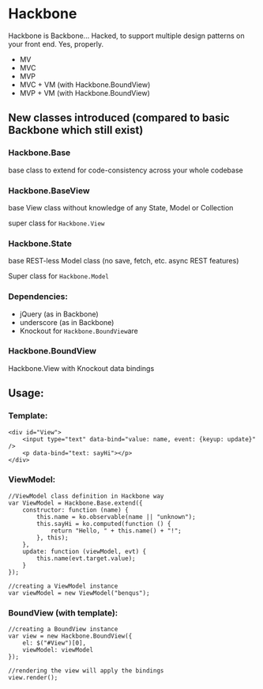 Hackbone
========

Hackbone is Backbone... Hacked, to support multiple design patterns on your front end. Yes, properly.

 - MV
 - MVC
 - MVP
 - MVC + VM (with Hackbone.BoundView)
 - MVP + VM (with Hackbone.BoundView)

## New classes introduced (compared to basic Backbone which still exist)

### Hackbone.Base

base class to extend for code-consistency across your whole codebase

### Hackbone.BaseView

base View class without knowledge of any State, Model or Collection

super class for `Hackbone.View`


### Hackbone.State

base REST-less Model class (no save, fetch, etc. async REST features)

Super class for `Hackbone.Model`

### Dependencies:

 - jQuery (as in Backbone)
 - underscore (as in Backbone)
 - Knockout for `Hackbone.BoundView`are

### Hackbone.BoundView

Hackbone.View with Knockout data bindings

## Usage:

### Template:

    <div id="View">
        <input type="text" data-bind="value: name, event: {keyup: update}" />
        <p data-bind="text: sayHi"></p>
    </div>

### ViewModel:

    //ViewModel class definition in Hackbone way
    var ViewModel = Hackbone.Base.extend({
        constructor: function (name) {
            this.name = ko.observable(name || "unknown");
            this.sayHi = ko.computed(function () {
                return "Hello, " + this.name() + "!";
            }, this);
        },
        update: function (viewModel, evt) {
            this.name(evt.target.value);
        }
    });

    //creating a ViewModel instance
    var viewModel = new ViewModel("benqus");

### BoundView (with template):

    //creating a BoundView instance
    var view = new Hackbone.BoundView({
        el: $("#View")[0],
        viewModel: viewModel
    });

    //rendering the view will apply the bindings
    view.render();